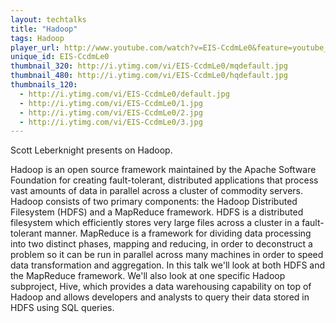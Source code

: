 ```yaml
---
layout: techtalks
title: "Hadoop"
tags: Hadoop
player_url: http://www.youtube.com/watch?v=EIS-CcdmLe0&feature=youtube_gdata_player
unique_id: EIS-CcdmLe0 
thumbnail_320: http://i.ytimg.com/vi/EIS-CcdmLe0/mqdefault.jpg
thumbnail_480: http://i.ytimg.com/vi/EIS-CcdmLe0/hqdefault.jpg
thumbnails_120: 
  - http://i.ytimg.com/vi/EIS-CcdmLe0/default.jpg
  - http://i.ytimg.com/vi/EIS-CcdmLe0/1.jpg
  - http://i.ytimg.com/vi/EIS-CcdmLe0/2.jpg
  - http://i.ytimg.com/vi/EIS-CcdmLe0/3.jpg
---
```

Scott Leberknight presents on Hadoop.

Hadoop is an open source framework maintained by the Apache Software Foundation for creating fault-tolerant, distributed applications that process vast amounts of data in parallel across a cluster of commodity servers. Hadoop consists of two primary components: the Hadoop Distributed Filesystem (HDFS) and a MapReduce framework. HDFS is a distributed filesystem which efficiently stores very large files across a cluster in a fault-tolerant manner. MapReduce is a framework for dividing data processing into two distinct phases, mapping and reducing, in order to deconstruct a problem so it can be run in parallel across many machines in order to speed data transformation and aggregation. In this talk we'll look at both HDFS and the MapReduce framework. We'll also look at one specific Hadoop subproject, Hive, which provides a data warehousing capability on top of Hadoop and allows developers and analysts to query their data stored in HDFS using SQL queries.

